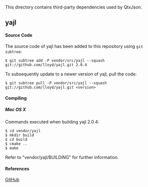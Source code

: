 This directory contains third-party dependencies used by QtxJson.

## yajl

#### Source Code

The source code of yajl has been added to this repository using `git subtree`:

    $ git subtree add -P vendor/src/yajl --squash git://github.com/lloyd/yajl.git 2.0.4

To subsequently update to a newer version of yajl, pull the code:

    $ git subtree pull -P vendor/src/yajl --squash git://github.com/lloyd/yajl.git <version>

#### Compiling

##### Mac OS X

Commands executed when building yajl 2.0.4:

    $ cd vendor/yajl
    $ mkdir build
    $ cd build
    $ cmake ..
    $ make

Refer to "vendor/yajl/BUILDING" for further information.

#### References

[GitHub](http://lloyd.github.com/yajl/)
